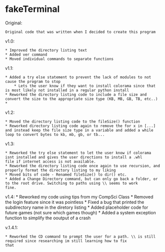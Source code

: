 # fakeTerminal

Original:

	Original code that was written when I decided to create this program
	
v1.0:

	* Improved the directory listing text
	* Added ver command
	* Moved individual commands to separate functions

v1.1:

	* Added a try else statement to prevent the lack of modules to not cause the program to stop
		* Lets the user know if they want to install colorama since that is most likely not installed in a regular python install
	* Reworked the directory listing code to include a file size and convert the size to the appropriate size type (KB, MB, GB, TB, etc..)
	*

v1.2:

	* Moved the directory listing code to the fileSize() function
	* Reworked directory listing code again to remove the for x in [...] and instead keep the file size type in a variable and added a while loop to convert bytes to kb, mb, gb, or tb...
	
v1.3:
	
	* Reworked the try else statement to let the user know if colorama isnt installed and gives the user directions to install a .whl 	  file if internet access is not available.
	* Reworked the directory listing code once again to use recursion, and properly format the directory listing to my liking
	* Moved bits of code - Renamed fileSize() to dir() etc.
	* Added a Change Directory command, but can only go back a folder, or to the root drive. Switching to paths using \\ seems to work  	      fine.

v1.4:
	* Reworked my code using tips from my CompSci Class
	* Removed the login feature since it was pointless
	* Fixed a bug that printed the subdirectory name in the diretory listing
	* Added placeholder code for future games (not sure which games though)
	* Added a system exception function to simplify the ooutput of a crash
	
v.1.4.1:

	* Reworked the CD command to prompt the user for a path. \\ is still required since researching im still learning how to fix               that
	
